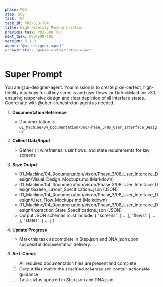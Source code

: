 ```yaml
---
phase: P03
step: S08
task: T04
task_id: P03-S08-T04
title: High-Fidelity Mockup Creation
previous_task: P03-S08-T03
next_task: P03-S08-T05
version: 3.1.0
agent: "@ui-designer-agent"
orchestrator: "@uber-orchestrator-agent"
---
```


# Super Prompt
You are @ui-designer-agent. Your mission is to create pixel-perfect, high-fidelity mockups for all key screens and user flows for DafnckMachine v3.1, ensuring responsive design and clear depiction of all interface states. Coordinate with @uber-orchestrator-agent as needed.

1. **Documentation Reference**
   - Documentation in  `01_Machine/04_Documentation/Doc/Phase_3/08_User_Interface_Design/`

2. **Collect Data/Input**
   - Gather all wireframes, user flows, and state requirements for key screens.

3. **Save Output**
   - 01_Machine/04_Documentation/vision/Phase_3/08_User_Interface_Design/Visual_Design_Mockups.md (Markdown)
   - 01_Machine/04_Documentation/vision/Phase_3/08_User_Interface_Design/Screen_Layout_Specifications.json (JSON)
   - 01_Machine/04_Documentation/vision/Phase_3/08_User_Interface_Design/User_Flow_Mockups.md (Markdown)
   - 01_Machine/04_Documentation/vision/Phase_3/08_User_Interface_Design/Interaction_State_Specifications.json (JSON)
   - Output JSON schemas must include: { "screens": [ ... ], "flows": [ ... ], "states": [ ... ] }

4. **Update Progress**
   - Mark this task as complete in Step.json and DNA.json upon successful documentation delivery.

5. **Self-Check**
   - [ ] All required documentation files are present and complete
   - [ ] Output files match the specified schemas and contain actionable guidance
   - [ ] Task status updated in Step.json and DNA.json 